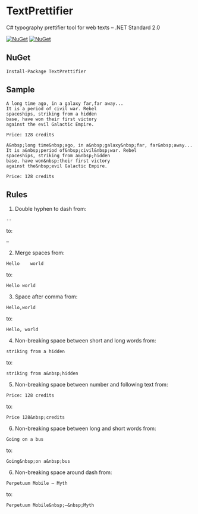 # TextPrettifier
C# typography prettifier tool for web texts
– .NET Standard 2.0

[![NuGet](https://img.shields.io/nuget/dt/TextPrettifier.svg?style=flat-square)](https://www.nuget.org/packages/TextPrettifier)
[![NuGet](https://img.shields.io/nuget/v/TextPrettifier.svg?style=flat-square)](https://www.nuget.org/packages/TextPrettifier)

## NuGet
```
Install-Package TextPrettifier
```

## Sample

```
A long time ago, in a galaxy far,far away...
It is a period of civil war. Rebel
spaceships, striking from a hidden
base, have won their first victory
against the evil Galactic Empire.

Price: 128 credits
```

```
A&nbsp;long time&nbsp;ago, in a&nbsp;galaxy&nbsp;far, far&nbsp;away...
It is a&nbsp;period of&nbsp;civil&nbsp;war. Rebel
spaceships, striking from a&nbsp;hidden
base, have won&nbsp;their first victory
against the&nbsp;evil Galactic Empire.

Price: 128 credits
```

## Rules
1. Double hyphen to dash
from:
```
--
```
to:
```
–
```


2. Merge spaces
from:
```
Hello    world
```
to:
```
Hello world
```


3. Space after comma
from:
```
Hello,world
```
to:
```
Hello, world
```


4. Non-breaking space between short and long words
from:
```
striking from a hidden
```
to:
```
striking from a&nbsp;hidden
```



5. Non-breaking space between number and following text
from:
```
Price: 128 credits
```
to:
```
Price 128&nbsp;credits
```



6. Non-breaking space between long and short words
from:
```
Going on a bus
```
to:
```
Going&nbsp;on a&nbsp;bus
```


6. Non-breaking space around dash
from:
```
Perpetuum Mobile — Myth
```
to:
```
Perpetuum Mobile&nbsp;—&nbsp;Myth
```

